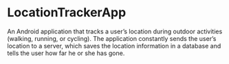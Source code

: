 # LocationTrackerApp
An Android application that tracks a user’s location during outdoor activities (walking, running, or cycling). The application constantly sends the user’s location to a server, which saves the location information in a database and tells the user how far he or she has gone.
